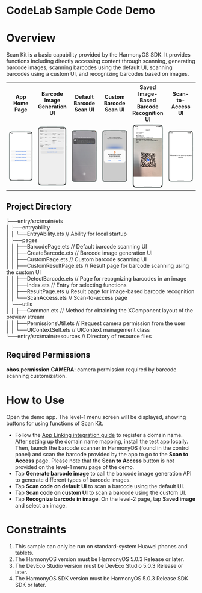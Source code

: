 # CodeLab Sample Code Demo

# Overview

Scan Kit is a basic capability provided by the HarmonyOS SDK. It provides functions including directly accessing content through scanning, generating barcode images, scanning barcodes using the default UI, scanning barcodes using a custom UI, and recognizing barcodes based on images.

<table>
  <tr>
    <th width=16.5%>App Home Page</th>
    <th width=16.5%>Barcode Image Generation UI</th>
    <th width=16.5%>Default Barcode Scan UI</th>
    <th width=16.5%>Custom Barcode Scan UI</th>
    <th width=16.5%>Saved Image-Based Barcode Recognition UI</th>
    <th width=16.5%>Scan-to-Access UI</th>
  </tr>
  <tr>
    <td><img src='entry/src/screenshots/home_en.png'></td>
    <td><img src='entry/src/screenshots/generate_en.png'></td>
    <td><img src='entry/src/screenshots/default_en.png'></td>
    <td><img src='entry/src/screenshots/custom_en.png'></td>
    <td><img src='entry/src/screenshots/detect_en.png'></td>
    <td><img src='entry/src/screenshots/access_en.png'></td>
  </tr>
</table>

## Project Directory
├──entry/src/main/ets  
│  ├──entryability  
│  │  └──EntryAbility.ets       // Ability for local startup  
│  ├──pages  
│  │  ├──BarcodePage.ets       // Default barcode scanning UI  
│  │  ├──CreateBarcode.ets     // Barcode image generation UI  
│  │  ├──CustomPage.ets        // Custom barcode scanning UI  
│  │  ├──CustomResultPage.ets  // Result page for barcode scanning using the custom UI  
│  │  ├──DetectBarcode.ets     // Page for recognizing barcodes in an image  
│  │  ├──Index.ets             // Entry for selecting functions  
│  │  ├──ResultPage.ets        // Result page for image-based barcode recognition  
│  │  └──ScanAccess.ets        // Scan-to-access page  
│  └──utils  
│  │  ├──Common.ets            // Method for obtaining the XComponent layout of the preview stream  
│  │  ├──PermissionsUtil.ets   // Request camera permission from the user  
│  │  └──UIContextSelf.ets     // UIContext management class  
└──entry/src/main/resources    // Directory of resource files

## Required Permissions

**ohos.permission.CAMERA**: camera permission required by barcode scanning customization.

# How to Use

Open the demo app. The level-1 menu screen will be displayed, showing buttons for using functions of Scan Kit.

- Follow the [App Linking integration guide](https://developer.huawei.com/consumer/en/doc/harmonyos-guides/app-linking-startup) to register a domain name. After setting up the domain name mapping, install the test app locally. Then, launch the barcode scanner in HarmonyOS (found in the control panel) and scan the barcode provided by the app to go to the **Scan to Access** page. Please note that the **Scan to Access** button is not provided on the level-1 menu page of the demo.
- Tap **Generate barcode image** to call the barcode image generation API to generate different types of barcode images.
- Tap **Scan code on default UI** to scan a barcode using the default UI.
- Tap **Scan code on custom UI** to scan a barcode using the custom UI.
- Tap **Recognize barcode in image**. On the level-2 page, tap **Saved image** and select an image.

# Constraints

1. This sample can only be run on standard-system Huawei phones and tablets.
2. The HarmonyOS version must be HarmonyOS 5.0.3 Release or later.
3. The DevEco Studio version must be DevEco Studio 5.0.3 Release or later.
4. The HarmonyOS SDK version must be HarmonyOS 5.0.3 Release SDK SDK or later.
